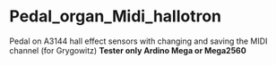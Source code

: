 # Pedal_organ_Midi_hallotron
Pedal on A3144 hall effect sensors with changing and saving the MIDI channel (for Grygowitz)
**Tester only Ardino Mega or Mega2560**
